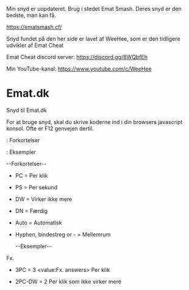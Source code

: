 Min snyd er uopdateret. Brug i stedet Emat Smash. Deres snyd er den bedste, man kan få.

https://ematsmash.cf/




Snyd fundet på den her side er lavet af WeeHee, som er den tidligere udvikler af Emat Cheat


Emat Cheat discord server: 
https://discord.gg/8WQbfEh

Min YouTube-kanal:
https://www.youtube.com/c/WeeHee



# Emat.dk
Snyd til Emat.dk

For at bruge snyd, skal du skrive koderne ind i din browsers javascript konsol. Ofte er F12 genvejen dertil.

: Forkortelser

: Eksempler




  --Forkortelser--

- PC = Per klik

- PS = Per sekund

- DW = Virker ikke mere

- DN = Færdig      

- Auto = Automatisk

- Hyphen, bindestreg or - = Mellemrum

  --Eksempler--

Fx. 

- 3PC = 3 <value:Fx. answers> Per klik
 
- 2PC-DW = 2 Per klik som ikke virker mere

